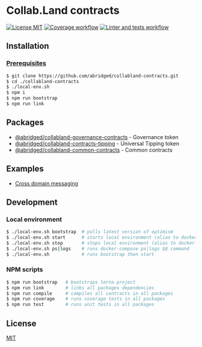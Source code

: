 # Collab.Land contracts

[![License MIT][license-image]][license-url]
[![Coverage workflow][coverage-image]][coverage-url]
[![Linter and tests workflow][linter-and-tests-image]][linter-and-tests-url]

## Installation

### [Prerequisites](https://community.optimism.io/docs/developers/build/dev-node/#prerequisites)

```bash
$ git clone https://github.com/abridged/collabland-contracts.git
$ cd ./collabland-contracts
$ ./local-env.sh
$ npm i
$ npm run bootstrap
$ npm run link
```

## Packages

* [@abridged/collabland-governance-contracts](./packages/governance) - Governance token
* [@abridged/collabland-contracts-tipping](./packages/tipping) - Universal Tipping token
* [@abridged/collabland-common-contracts](./packages/common) - Common contracts

## Examples

* [Cross domain messaging](./examples/cross-domain-messaging) 

## Development

### Local environment

```bash
$ ./local-env.sh bootstrap  # pulls latest version of optimism
$ ./local-env.sh start      # starts local environment (alias to docker-compose up -d --force-recreate)
$ ./local-env.sh stop       # stops local environment (alias to docker-compose down --rmi local)
$ ./local-env.sh ps|logs    # runs docker-compose ps|logs $@ command
$ ./local-env.sh            # runs bootstrap then start 
```

### NPM scripts 

```bash
$ npm run bootstrap   # bootstraps lerna project
$ npm run link        # links all packages dependencies
$ npm run compile     # compiles all contracts in all packages
$ npm run coverage    # runs coverage tests in all packages
$ npm run test        # runs unit tests in all packages
```

## License

[MIT][license-url]

[license-image]: https://img.shields.io/badge/License-MIT-yellow.svg
[license-url]: https://github.com/abridged/collabland-contracts/blob/master/LICENSE

[coverage-image]: https://github.com/abridged/collabland-contracts/actions/workflows/coverage.yml/badge.svg
[coverage-url]: https://github.com/abridged/collabland-contracts/actions/workflows/coverage.yml

[linter-and-tests-image]: https://github.com/abridged/collabland-contracts/actions/workflows/linter-and-tests.yml/badge.svg
[linter-and-tests-url]: https://github.com/abridged/collabland-contracts/actions/workflows/linter-and-tests.yml
